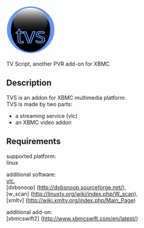 ![tvs](./plugin.video.tvs/icon_128x128.png)

TV Script, another PVR add-on for XBMC


## Description
TVS is an addon for XBMC multimedia platform.  
TVS is made by two parts:  
* a streaming service (vlc)  
* an XBMC video addon  


## Requirements

supported platform:   
linux  

additional software:  
[vlc](http://www.videolan.org/vlc/),   
[dvbsnoop] (http://dvbsnoop.sourceforge.net/),   
[w_scan] (http://linuxtv.org/wiki/index.php/W_scan),   
[xmltv] (http://wiki.xmltv.org/index.php/Main_Page)  

additional add-on:    
[xbmcswift2] (http://www.xbmcswift.com/en/latest/)  

